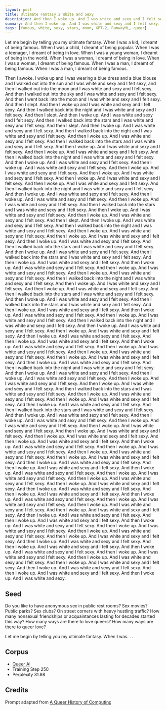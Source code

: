 ```yaml
---
layout: post
title: Ultimate Fantasy 2 White and Sexy
description: And then I woke up. And I was white and sexy and I felt sexy.
summary: And then I woke up. And I was white and sexy and I felt sexy.
tags: [famous, white, sexy, stars, moon, GPT-2, RunwayML, queer]
---
```


Let me begin by telling you my ultimate fantasy. When I was a kid, I dreamt of being famous. When I was a child, I dreamt of being popular. When I was a teenager, I dreamt of being in love. When I was a young woman, I dreamt of being in the world. When I was a woman, I dreamt of being in love. When I was a woman, I dreamt of being famous. When I was a man, I dreamt of being famous. When I was a man, I dreamt of being famous.

Then I awoke. I woke up and I was wearing a blue dress and a blue blouse and I walked out into the sun and I was white and sexy and I felt sexy, and then I walked out into the moon and I was white and sexy and I felt sexy. And then I walked out into the sky and I was white and sexy and I felt sexy. And then I went back into the moon and I was white and sexy and I felt sexy. And then I slept. And then I woke up and I was white and sexy and I felt sexy. And then I walked back into the night and I was white and sexy and I felt sexy. And then I slept. And then I woke up. And I was white and sexy and I felt sexy. And then I walked back into the stars and I was white and sexy and I felt sexy. And then I slept. And then I woke up. And I was white and sexy and I felt sexy. And then I walked back into the night and I was white and sexy and I felt sexy. And then I woke up. And I was white and sexy and I felt sexy. And then I walked back into the stars and I was white and sexy and I felt sexy. And then I woke up. And I was white and sexy and I felt sexy. And then I woke up. And I was white and sexy and I felt sexy. And then I walked back into the night and I was white and sexy and I felt sexy. And then I woke up. And I was white and sexy and I felt sexy. And then I woke up. And I was white and sexy and I felt sexy. And then I woke up. And I was white and sexy and I felt sexy. And then I woke up. And I was white and sexy and I felt sexy. And then I woke up. And I was white and sexy and I felt sexy. And then I woke up. And I was white and sexy and I felt sexy. And then I walked back into the night and I was white and sexy and I felt sexy. And then I woke up. And I was white and sexy and I felt sexy. And then I woke up. And I was white and sexy and I felt sexy. And then I woke up. And I was white and sexy and I felt sexy. And then I walked back into the stars and I was white and sexy and I felt sexy. And then I woke up. And I was white and sexy and I felt sexy. And then I woke up. And I was white and sexy and I felt sexy. And then I slept. And then I woke up. And I was white and sexy and I felt sexy. And then I walked back into the night and I was white and sexy and I felt sexy. And then I woke up. And I was white and sexy and I felt sexy. And then I woke up. And I was white and sexy and I felt sexy. And then I woke up. And I was white and sexy and I felt sexy. And then I walked back into the stars and I was white and sexy and I felt sexy. And then I woke up. And I was white and sexy and I felt sexy. And then I walked back into the stars and I was white and sexy and I felt sexy. And then I woke up. And I was white and sexy and I felt sexy. And then I woke up. And I was white and sexy and I felt sexy. And then I woke up. And I was white and sexy and I felt sexy. And then I woke up. And I was white and sexy and I felt sexy. And then I walked back into the night and I was white and sexy and I felt sexy. And then I woke up. And I was white and sexy and I felt sexy. And then I woke up. And I was white and sexy and I felt sexy. And then I walked back into the stars and I was white and sexy and I felt sexy. And then I woke up. And I was white and sexy and I felt sexy. And then I walked back into the stars and I was white and sexy and I felt sexy. And then I woke up. And I was white and sexy and I felt sexy. And then I woke up. And I was white and sexy and I felt sexy. And then I woke up. And I was white and sexy and I felt sexy. And then I walked back into the night and I was white and sexy and I felt sexy. And then I woke up. And I was white and sexy and I felt sexy. And then I woke up. And I was white and sexy and I felt sexy. And then I woke up. And I was white and sexy and I felt sexy. And then I woke up. And I was white and sexy and I felt sexy. And then I woke up. And I was white and sexy and I felt sexy. And then I woke up. And I was white and sexy and I felt sexy. And then I woke up. And I was white and sexy and I felt sexy. And then I woke up. And I was white and sexy and I felt sexy. And then I woke up. And I was white and sexy and I felt sexy. And then I walked back into the night and I was white and sexy and I felt sexy. And then I woke up. And I was white and sexy and I felt sexy. And then I woke up. And I was white and sexy and I felt sexy. And then I woke up. And I was white and sexy and I felt sexy. And then I woke up. And I was white and sexy and I felt sexy. And then I walked back into the stars and I was white and sexy and I felt sexy. And then I woke up. And I was white and sexy and I felt sexy. And then I woke up. And I was white and sexy and I felt sexy. And then I woke up. And I was white and sexy and I felt sexy. And then I walked back into the stars and I was white and sexy and I felt sexy. And then I woke up. And I was white and sexy and I felt sexy. And then I woke up. And I was white and sexy and I felt sexy. And then I woke up. And I was white and sexy and I felt sexy. And then I woke up. And I was white and sexy and I felt sexy. And then I woke up. And I was white and sexy and I felt sexy. And then I woke up. And I was white and sexy and I felt sexy. And then I woke up. And I was white and sexy and I felt sexy. And then I woke up. And I was white and sexy and I felt sexy. And then I woke up. And I was white and sexy and I felt sexy. And then I woke up. And I was white and sexy and I felt sexy. And then I woke up. And I was white and sexy and I felt sexy. And then I woke up. And I was white and sexy and I felt sexy. And then I woke up. And I was white and sexy and I felt sexy. And then I woke up. And I was white and sexy and I felt sexy. And then I woke up. And I was white and sexy and I felt sexy. And then I woke up. And I was white and sexy and I felt sexy. And then I woke up. And I was white and sexy and I felt sexy. And then I woke up. And I was white and sexy and I felt sexy. And then I woke up. And I was white and sexy and I felt sexy. And then I woke up. And I was white and sexy and I felt sexy. And then I woke up. And I was white and sexy and I felt sexy. And then I woke up. And I was white and sexy and I felt sexy. And then I woke up. And I was white and sexy and I felt sexy. And then I woke up. And I was white and sexy and I felt sexy. And then I woke up. And I was white and sexy and I felt sexy. And then I woke up. And I was white and sexy and I felt sexy. And then I woke up. And I was white and sexy and I felt sexy. And then I woke up. And I was white and sexy and I felt sexy. And then I woke up. And I was white and sexy and I felt sexy. And then I woke up. And I was white and sexy and I felt sexy. And then I woke up. And I was white and sexy and I felt sexy. And then I woke up. And I was white and sexy and I felt sexy. And then I woke up. And I was white and sexy and I felt sexy. And then I woke up. And I was white and sexy and I felt sexy. And then I woke up. And I was white and sexy and I felt sexy. And then I woke up. And I was white and sexy and I felt sexy. And then I woke up. And I was white and sexy and I felt sexy. And then I woke up. And I was white and sexy. 

## Seed

Do you like to have anonymous sex in public rest rooms? Sex movies? Public parks? Sex clubs? On street corners with heavy hustling traffic? How many nonsexual friendships or acquaintances lasting for decades started this way? How many ways are there to love queers? How many ways are there to queer love?

Let me begin by telling you my ultimate fantasy. When I was. . .

## Corpus

- [Queer AI](/queerai)
- Training Step 250
- Perplexity 31.98

## Credits

Prompt adapted from [A Queer History of Computing](https://rhizome.org/editorial/2013/feb/19/queer-computing-1/)
